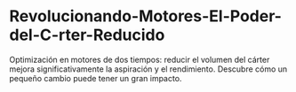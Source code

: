 # Revolucionando-Motores-El-Poder-del-C-rter-Reducido
Optimización en motores de dos tiempos: reducir el volumen del cárter mejora significativamente la aspiración y el rendimiento. Descubre cómo un pequeño cambio puede tener un gran impacto.
